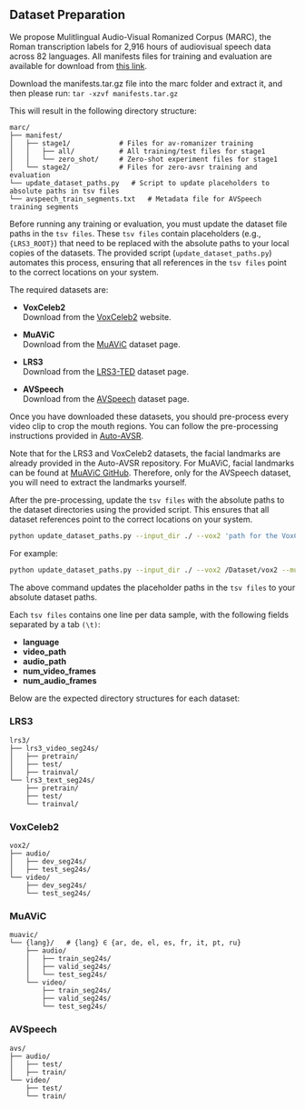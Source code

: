 ## Dataset Preparation
We propose Mulitlingual Audio-Visual Romanized Corpus (MARC), the Roman transcription labels for 2,916 hours of audiovisual speech data across 82 languages.
All manifests files for training and evaluation are available for download from [this link](https://www.dropbox.com/scl/fi/05hbxmxo0ltu9thpxszn1/manifests.tar.gz?rlkey=befdyzsjy9g7bmg0k41ad90o9&st=j9reloy4&dl=0).

Download the manifests.tar.gz file into the marc folder and extract it, and then please run: ```tar -xzvf manifests.tar.gz```

This will result in the following directory structure:

```
marc/
├── manifest/              
│   ├── stage1/            # Files for av-romanizer training
│   │   ├── all/           # All training/test files for stage1
│   │   └── zero_shot/     # Zero-shot experiment files for stage1
│   └── stage2/            # Files for zero-avsr training and evaluation
└── update_dataset_paths.py   # Script to update placeholders to absolute paths in tsv files
└── avspeech_train_segments.txt   # Metadata file for AVSpeech training segments
```

Before running any training or evaluation, you must update the dataset file paths in the ```tsv files```. These ```tsv files``` contain placeholders (e.g., ```{LRS3_ROOT}```) that need to be replaced with the absolute paths to your local copies of the datasets. The provided script (```update_dataset_paths.py```) automates this process, ensuring that all references in the ```tsv files``` point to the correct locations on your system.

The required datasets are:

* **VoxCeleb2**  
  Download from the [VoxCeleb2](https://www.robots.ox.ac.uk/~vgg/data/voxceleb/vox2.html) website.

* **MuAViC**  
  Download from the [MuAViC](https://github.com/facebookresearch/muavic) dataset page.

* **LRS3**  
  Download from the [LRS3-TED](https://mmai.io/datasets/lip_reading/) dataset page.

* **AVSpeech**  
  Download from the [AVSpeech](https://looking-to-listen.github.io/avspeech/) dataset page.


Once you have downloaded these datasets, you should pre-process every video clip to crop the mouth regions. You can follow the pre-processing instructions provided in [Auto-AVSR](https://github.com/mpc001/auto_avsr/tree/main/preparation).

Note that for the LRS3 and VoxCeleb2 datasets, the facial landmarks are already provided in the Auto-AVSR repository. For MuAViC, facial landmarks can be found at [MuAViC GitHub](https://github.com/facebookresearch/muavic). Therefore, only for the AVSpeech dataset, you will need to extract the landmarks yourself.



After the pre-processing, update the ```tsv files``` with the absolute paths to the dataset directories using the provided script. This ensures that all dataset references point to the correct locations on your system.


```bash
python update_dataset_paths.py --input_dir ./ --vox2 'path for the VoxCeleb2 dataset' --muavic 'path for the MuAViC dataset' --lrs3 'path for the LRS3 dataset' --avs 'path for the AVSpeech dataset'
```

For example:
```bash
python update_dataset_paths.py --input_dir ./ --vox2 /Dataset/vox2 --muavic /Dataset/muavic --lrs3 /Dataset/lrs3 --avs /Dataset/avs
```

The above command updates the placeholder paths in the ```tsv files``` to your absolute dataset paths.

Each ```tsv files``` contains one line per data sample, with the following fields separated by a tab ```(\t)```:

* **language**
* **video_path**
* **audio_path**
* **num_video_frames**
* **num_audio_frames**    

Below are the expected directory structures for each dataset:

### LRS3
```
lrs3/
├── lrs3_video_seg24s/              
│   ├── pretrain/
│   ├── test/
│   ├── trainval/            
└── lrs3_text_seg24s/
    ├── pretrain/
    ├── test/
    └── trainval/    
```


### VoxCeleb2
```
vox2/
├── audio/              
│   ├── dev_seg24s/
│   ├── test_seg24s/            
└── video/
    ├── dev_seg24s/
    └── test_seg24s/    
```

### MuAViC
```
muavic/
└── {lang}/   # {lang} ∈ {ar, de, el, es, fr, it, pt, ru}
    ├── audio/
    │   ├── train_seg24s/
    │   ├── valid_seg24s/
    │   └── test_seg24s/
    └── video/
        ├── train_seg24s/
        ├── valid_seg24s/
        └── test_seg24s/
```

### AVSpeech
```
avs/
├── audio/              
│   ├── test/
│   ├── train/            
└── video/
    ├── test/
    └── train/    
```


